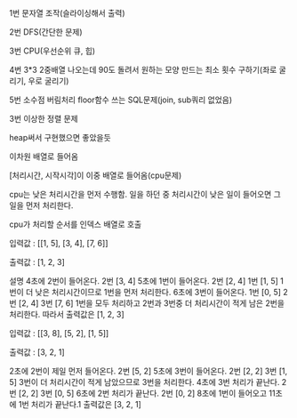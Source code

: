 1번 문자열 조작(슬라이싱해서 출력)

2번 DFS(간단한 문제)

3번 CPU(우선순위 큐, 힙)

4번 3*3 2중배열 나오는데 90도 돌려서 원하는 모양 만드는 최소 횟수 구하기(좌로 굴리기, 우로 굴리기)

5번 소수점 버림처리 floor함수 쓰는 SQL문제(join, sub쿼리 없었음)



3번
이상한 정렬 문제

heap써서 구현했으면 좋았을듯

이차원 배열로 들어옴

[처리시간, 시작시각]이 이중 배열로 들어옴(cpu문제)

cpu는 낮은 처리시간을 먼저 수행함.
일을 하던 중 처리시간이 낮은 일이 들어오면 그 일을 먼저 처리한다.


cpu가 처리할 순서를 인덱스 배열로 호출

입력값 : [[1, 5], [3, 4], [7, 6]]

출력값 : [1, 2, 3]

설명 4초에 2번이 들어온다. 2번 [3, 4]
5초에 1번이 들어온다. 2번 [2, 4] 1번 [1, 5]
1번이 더 낮은 처리시간이므로 1번을 먼저 처리한다.
6초에 3번이 들어온다. 1번 [0, 5] 2번 [2, 4] 3번 [7, 6]
1번을 모두 처리하고 2번과 3번중 더 처리시간이 적게 남은 2번을 처리한다.
따라서 출력값은 [1, 2, 3]




입력값 : [[3, 8], [5, 2], [1, 5]]

출력값 : [3, 2, 1]

2초에 2번이 제일 먼저 들어온다. 2번 [5, 2]
5초에 3번이 들어온다. 2번 [2, 2] 3번 [1, 5]
3번이 더 처리시간이 적게 남았으므로 3번을 처리한다.
4초에 3번 처리가 끝난다. 2번 [2, 2] 3번 [0, 5]
6초에 2번 처리가 끝난다. 2번 [0, 2]
8초에 1번이 들어오고 11초에 1번 처리가 끝난다.1
출력값은 [3, 2, 1]
